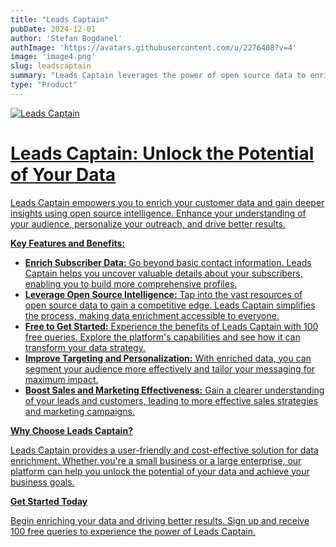 ```yaml
---
title: "Leads Captain"
pubDate: 2024-12-01
author: 'Stefan Bogdanel'
authImage: 'https://avatars.githubusercontent.com/u/2276408?v=4'
image: 'image4.png'
slug: leadscaptain
summary: "Leads Captain leverages the power of open source data to enrich your subscriber information. Get started with 100 free queries to experience the difference."
type: "Product"
---
```



<a href="https://leadscaptain.com">
<img alt="Leads Captain" src="https://leadscaptain.com/images/logo.svg">

# Leads Captain: Unlock the Potential of Your Data

Leads Captain empowers you to enrich your customer data and gain deeper insights using open source intelligence. Enhance your understanding of your audience, personalize your outreach, and drive better results.

**Key Features and Benefits:**

* **Enrich Subscriber Data:** Go beyond basic contact information. Leads Captain helps you uncover valuable details about your subscribers, enabling you to build more comprehensive profiles.
* **Leverage Open Source Intelligence:** Tap into the vast resources of open source data to gain a competitive edge. Leads Captain simplifies the process, making data enrichment accessible to everyone.
* **Free to Get Started:** Experience the benefits of Leads Captain with 100 free queries. Explore the platform's capabilities and see how it can transform your data strategy.
* **Improve Targeting and Personalization:** With enriched data, you can segment your audience more effectively and tailor your messaging for maximum impact.
* **Boost Sales and Marketing Effectiveness:** Gain a clearer understanding of your leads and customers, leading to more effective sales strategies and marketing campaigns.

**Why Choose Leads Captain?**

Leads Captain provides a user-friendly and cost-effective solution for data enrichment. Whether you're a small business or a large enterprise, our platform can help you unlock the potential of your data and achieve your business goals.

**Get Started Today**

Begin enriching your data and driving better results. Sign up and receive 100 free queries to experience the power of Leads Captain.
</a>